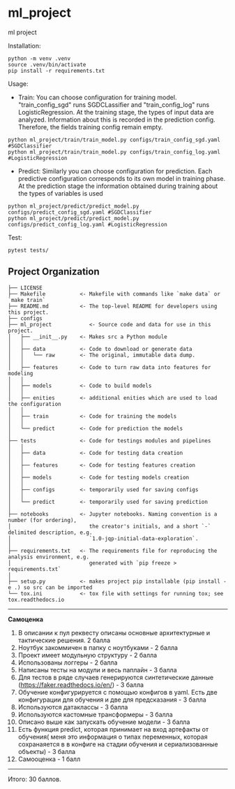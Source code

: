 ml_project
==============================

ml project

Installation: 
~~~
python -m venv .venv
source .venv/bin/activate
pip install -r requirements.txt
~~~
Usage:
* Train: You can choose configuration for training model. 
  "train_config_sgd" runs SGDCLassifier and "train_config_log" runs LogisticRegression.
  At the training stage, the types of input data are analyzed. 
  Information about this is recorded in the prediction config. Therefore, the fields training config remain empty.
~~~
python ml_project/train/train_model.py configs/train_config_sgd.yaml #SGDClassifier
python ml_project/train/train_model.py configs/train_config_log.yaml #LogisticRegression
~~~
* Predict: Similarly you can choose configuration for prediction. 
  Each predictive configuration corresponds to its own model in training phase. At the prediction stage the information obtained during training about the types of variables is used
~~~
python ml_project/predict/predict_model.py configs/predict_config_sgd.yaml #SGDClassifier
python ml_project/predict/predict_model.py configs/predict_config_log.yaml #LogisticRegression
~~~
Test:
~~~
pytest tests/
~~~

Project Organization
------------

    ├── LICENSE
    ├── Makefile           <- Makefile with commands like `make data` or `make train`
    ├── README.md          <- The top-level README for developers using this project.
    ├── configs
    ├── ml_project            <- Source code and data for use in this project.
    │   ├── __init__.py    <- Makes src a Python module
    │   │
    │   ├── data           <- Code to download or generate data
    │   │   └── raw        <- The original, immutable data dump.  
    │   │
    │   ├── features       <- Code to turn raw data into features for modeling
    │   │
    │   ├── models         <- Code to build models 
    │   │
    │   ├── enities        <- additional enities which are used to load the configuration
    │   │
    │   ├── train          <- Code for training the models
    │   │
    │   └── predict        <- Code for prediction the models        
    │
    ├── tests              <- Code for testings modules and pipelines
    │   │
    │   ├── data           <- Code for testing data creation
    │   │
    │   ├── features       <- Code for testing features creation
    │   │
    │   ├── models         <- Code for testing models creation 
    │   │
    │   ├── configs        <- temporarily used for saving configs
    │   │
    │   └── predict        <- temporarily used for saving prediction
    │
    ├── notebooks          <- Jupyter notebooks. Naming convention is a number (for ordering),
    │                         the creator's initials, and a short `-` delimited description, e.g.
    │                         `1.0-jqp-initial-data-exploration`.
    │
    ├── requirements.txt   <- The requirements file for reproducing the analysis environment, e.g.
    │                         generated with `pip freeze > requirements.txt`
    │
    ├── setup.py           <- makes project pip installable (pip install -e .) so src can be imported
    └── tox.ini            <- tox file with settings for running tox; see tox.readthedocs.io


--------
**Самоценка**
1. В описании к пул реквесту описаны основные архитектурные и тактические решения. 2 балла
2. Ноутбук закоммичен в папку с ноутбуками - 2 балла
3. Проект имеет модульную структуру - 2 балла
4. Использованы логгеры - 2 балла
5. Написаны тесты на модули и весь паплайн - 3 балла
6. Для тестов в ряде случаев генерируются синтетические данные (https://faker.readthedocs.io/en/) - 3 балла
7. Обучение конфигурируется с помощью конфигов в yaml. Есть две конфигурации для обучения и две для предсказания - 3 балла
8. Используются датаклассы - 3 балла
9. Используются кастомные трансформеры - 3 балла
10. Описано выше как запускать обучение модели - 3 балла
11. Есть функция predict, которая принимает на вход артефакты от обучения( меня это информация о типах переменных, которая сохранаяется в в конфиге на стадии обучения  и сериализованные объекты)  - 3 балла
12. Самооценка - 1 балл
--------
Итого: 30 баллов.
